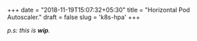 +++
date = "2018-11-19T15:07:32+05:30"
title = "Horizontal Pod Autoscaler."
draft = false
slug = 'k8s-hpa'
+++

_p.s: this is **wip**._